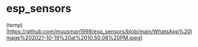 # esp_sensors

(temp) [https://github.com/muusman1998/esp_sensors/blob/main/WhatsApp%20Image%202021-10-19%20at%2010.50.06%20PM.jpeg]
